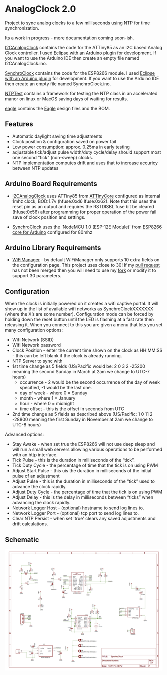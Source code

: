 # AnalogClock 2.0
Project to sync analog clocks to a few milliseconds using NTP for time synchronization.

Its a work in progress - more documentation coming soon-ish.

[I2CAnalogClock](I2CAnalogClock) contains the code for the ATTiny85 as an I2C based Analog Clock controller.  I used [Eclipse with an Arduino plugin](http://sloeber.io) for development.  If you want to use the Arduino IDE then create an empty file named I2CAnalogClock.ino.

[SynchroClock](SynchroClock) contains the code for the ESP8266 module.   I used [Eclipse with an Arduino plugin](http://sloeber.io) for development.  If you want to use the Arduino IDE then create an empty file named SynchroClock.ino.

[NTPTest](NTPTest) contains a framework for testing the NTP class in an accelerated manor on linux or MacOS saving days of waiting for results.

[eagle](eagle) contains the [Eagle](https://www.autodesk.com/products/eagle/overview) design files and the BOM.

## Features
* Automatic daylight saving time adjustments
* Clock position & configuration saved on power fail
* Low power consumption: approx. 0.25ma in early testing
* adjustable tick/adjust pulse width/duty cycle/delay should support most one second "tick" (non-sweep) clocks.
* NTP implementation computes drift and uses that to increase accuricy between NTP updates

## Arduino Board Requirements
* [I2CAnalogClock](I2CAnalogClock) uses ATTiny85 from [ATTinyCore](https://github.com/SpenceKonde/ATTinyCore) configured as internal 1mhz clock, BOD:1.7v (hfuse:0xd6 lfuse:0x62). Note that this uses the reset pin as an output and requires the RSTDISBL fuse bit be cleared (hfuse:0x56) after programming for proper operation of the power fail save of clock position and settings.

* [SynchroClock](SynchroClock) uses the 'NodeMCU 1.0 (ESP-12E Module)' from [ESP8266 core for Arduino](https://github.com/esp8266/Arduino) configured for 80mhz

## Arduino Library Requirements
* [WiFiManager](https://github.com/tzapu/WiFiManager) - by default WiFiManager only supports 10 extra fields on the configuration page. This project uses close to 30!  If my [pull request](https://github.com/tzapu/WiFiManager/pull/374) has not been merged then you will need to use my [fork](https://github.com/liebman/WiFiManager) or modify it to support 30 parameters.

## Configuration
   When the clock is initially powered on it creates a wifi captive portal.  It will show up in the list of available wifi networks as SynchroClockXXXXXXX (where the X’s are some number).  Configuration mode can be forced by holding down the reset button until the LED is flashing at a fast rate then releasing it. When you connect to this you are given a menu that lets you set many configuration options:
* Wifi Network (SSID)
* Wifi Network password
* Clock Position - enter the current time shown on the clock as HH:MM:SS - this can be left blank if the clock is already running.
* NTP Server to sync with
* 1st time change as 5 fields (US/Pacific would be: 2 0 3 2 -25200 meaning the second Sunday in March at 2am we change to UTC-7 hours)
    * occurrence - 2 would be the second occurrence of the day of week specified, -1 would be the last one.
    * day of week - where 0 = Sunday
    * month - where 1 = January
    * hour - where 0 = midnight
    * time offset - this is the offset in seconds from UTC
* 2nd time change as 5 fields as described above (US/Pacific: 1 0 11 2 -28800 meaning the first Sunday in November at 2am we change to UTC-8 hours)

Advanced options:
* Stay Awake - when set true the ESP8266 will not use deep sleep and will run a small web servers allowing various operations to be performed with an http interface.
* Tick Pulse - this is the duration in milliseconds of the “tick”.
* Tick Duty Cycle - the percentage of time that the tick is on using PWM
* Adjust Start Pulse - this uis the duration in milliseconds of the initial pulse of an adjustment
* Adjust Pulse - this is the duration in milliseconds of the “tick” used to advance the clock rapidly.
* Adjust Duty Cycle - the percentage of time that the tick is on using PWM
* Adjust Delay - this is the delay in milliseconds between “ticks” when advancing the clock rapidly.
* Network Logger Host - (optional) hostname to send log lines to.
* Network Logger Port - (optional) tcp port to send log lines to.
* Clear NTP Persist - when set 'true' clears any saved adjustments and drift calculations.

## Schematic
![Schematic](images/SynchroClock.png)
